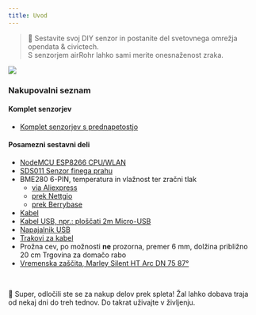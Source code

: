 ```yaml
---
title: Uvod
---
```

> 🚧 Sestavite svoj DIY senzor in postanite del svetovnega omrežja opendata & civictech. <br> S senzorjem airRohr lahko sami merite onesnaženost zraka.


<img src="../docs/airrohr/particulate-matter-air-quality-sensor-kit.jpeg" loading="lazy"/>

### Nakupovalni seznam
#### Komplet senzorjev
* [Komplet senzorjev s prednapetostjo](https://nettigo.eu/products/luftdaten-org-pl-kit-sds011-bme280)

#### Posamezni sestavni deli
* [NodeMCU ESP8266 CPU/WLAN](https://www.aliexpress.com/wholesale?groupsort=1&SortType=price_asc&SearchText=nodemcu+v3+esp8266+ch340)
* [SDS011 Senzor finega prahu](http://www.aliexpress.com/wholesale?groupsort=1&SortType=price_asc&SearchText=sds011)
* BME280 6-PIN, temperatura in vlažnost ter zračni tlak
  - [via Aliexpress](https://www.aliexpress.com/wholesale?catId=0&initiative_id=SB_20200308040440&SearchText=bme280+-5V+%2B3.3V)
  - [prek Nettgio](https://nettigo.eu/products/module-pressure-humidity-and-temperature-sensor-bosch-bme280)
  - [prek Berrybase](https://www.berrybase.de/bauelemente/sensoren-module/feuchtigkeit/bme680-breakout-board-4in1-sensor-f-252-r-temperatur-luftfeuchtigkeit-luftdruck-und-luftg-252-t)
* [Kabel](http://www.aliexpress.com/wholesale?groupsort=1&SortType=price_asc&SearchText=Dupont+kabel+20cm+ženska-ženska)
* [Kabel USB, npr.: ploščati 2m Micro-USB](https://www.aliexpress.com/wholesale?catId=0&initiative_id=SB_20200308040708&SearchText=micro+usb+ploščati+kabel+2m)
* [Napajalnik USB](https://www.aliexpress.com/wholesale?catId=0&initiative_id=SB_20200308040834&SearchText=single+micro+usb+eu+power+supply)
* [Trakovi za kabel](https://www.aliexpress.com/wholesale?catId=0&initiative_id=SB_20200308040852&SearchText=cable+trakovi)
* Prožna cev, po možnosti **ne** prozorna, premer 6 mm, dolžina približno 20 cm Trgovina za domačo rabo
* [Vremenska zaščita, Marley Silent HT Arc DN 75 87°](https://www.bauhaus.info/rohrsysteme/marley-ht-bogen-/p/13625028)


<br>

🙌 Super, odločili ste se za nakup delov prek spleta!
Žal lahko dobava traja od nekaj dni do treh tednov.
Do takrat uživajte v življenju️.


